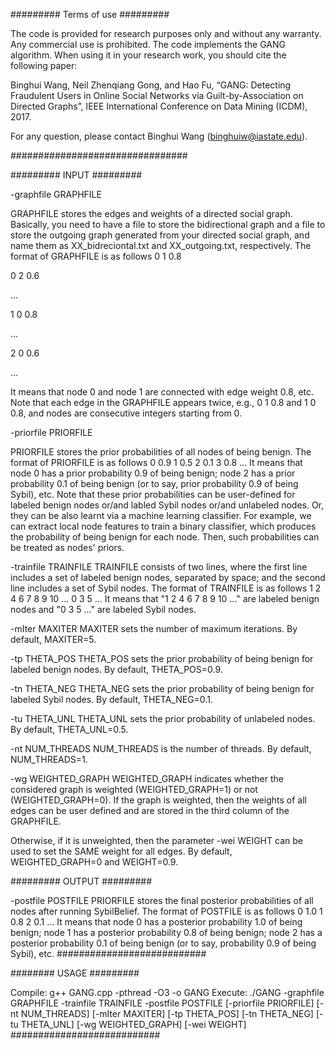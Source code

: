 ######### Terms of use #########

The code is provided for research purposes only and without any warranty. Any commercial use is prohibited. The code implements the GANG algorithm. When using it in your research work, you should cite the following paper:

Binghui Wang, Neil Zhenqiang Gong, and Hao Fu, “GANG: Detecting Fraudulent Users in Online Social Networks via Guilt-by-Association on Directed Graphs”, IEEE International Conference on Data Mining (ICDM), 2017.

For any question, please contact Binghui Wang (binghuiw@iastate.edu).

################################

######### INPUT #########

-graphfile GRAPHFILE 

GRAPHFILE stores the edges and weights of a directed social graph. Basically, you need to have a file to store the bidirectional graph and a file to store the outgoing graph generated from your directed social graph, and name them as XX_bidreciontal.txt and XX_outgoing.txt, respectively. 
The format of GRAPHFILE is as follows
0 1 0.8 

0 2 0.6

... 

1 0 0.8 

... 

2 0 0.6 

... 

It means that node 0 and node 1 are connected with edge weight 0.8, etc. Note that each edge in the GRAPHFILE appears twice, e.g., 0 1 0.8 and 1 0 0.8, and nodes are consecutive integers starting from 0.

-priorfile PRIORFILE 

PRIORFILE stores the prior probabilities of all nodes of being benign. The format of PRIORFILE is as follows 0 0.9 1 0.5 2 0.1 3 0.8 ...
It means that node 0 has a prior probability 0.9 of being benign; node 2 has a prior probability 0.1 of being benign (or to say, prior probability 0.9 of being Sybil), etc. Note that these prior probabilities can be user-defined for labeled benign nodes or/and labled Sybil nodes or/and unlabeled nodes. Or, they can be also learnt via a machine learning classifier. For example, we can extract local node features to train a binary classifier, which produces the probability of being benign for each node. Then, such probabilities can be treated as nodes' priors.

-trainfile TRAINFILE 
TRAINFILE consists of two lines, where the first line includes a set of labeled benign nodes, separated by space; and the second line includes a set of Sybil nodes. The format of TRAINFILE is as follows 1 2 4 6 7 8 9 10 ... 0 3 5 ... It means that "1 2 4 6 7 8 9 10 ..." are labeled benign nodes and "0 3 5 ..." are labeled Sybil nodes.

-mIter MAXITER 
MAXITER sets the number of maximum iterations. By default, MAXITER=5.

-tp THETA_POS 
THETA_POS sets the prior probability of being benign for labeled benign nodes. By default, THETA_POS=0.9.

-tn THETA_NEG 
THETA_NEG sets the prior probability of being benign for labeled Sybil nodes. By default, THETA_NEG=0.1.

-tu THETA_UNL 
THETA_UNL sets the prior probability of unlabeled nodes. By default, THETA_UNL=0.5.

-nt NUM_THREADS 
NUM_THREADS is the number of threads. By default, NUM_THREADS=1.

-wg WEIGHTED_GRAPH 
WEIGHTED_GRAPH indicates whether the considered graph is weighted (WEIGHTED_GRAPH=1) or not (WEIGHTED_GRAPH=0). If the graph is weighted, then the weights of all edges can be user defined and are stored in the third column of the GRAPHFILE.

Otherwise, if it is unweighted, then the parameter -wei WEIGHT can be used to set the SAME weight for all edges. By default, WEIGHTED_GRAPH=0 and WEIGHT=0.9.

######### OUTPUT #########

-postfile POSTFILE 
PRIORFILE stores the final posterior probabilities of all nodes after running SybilBelief. The format of POSTFILE is as follows 0 1.0 1 0.8 2 0.1 ...
It means that node 0 has a posterior probability 1.0 of being benign; node 1 has a posterior probability 0.8 of being benign; node 2 has a posterior probability 0.1 of being benign (or to say, probability 0.9 of being Sybil), etc. ###########################

######## USAGE #########

Compile: g++ GANG.cpp -pthread -O3 -o GANG 
Execute: ./GANG -graphfile GRAPHFILE -trainfile TRAINFILE -postfile POSTFILE [-priorfile PRIORFILE] [-nt NUM_THREADS] [-mIter MAXITER] [-tp THETA_POS] [-tn THETA_NEG] [-tu THETA_UNL] [-wg WEIGHTED_GRAPH] [-wei WEIGHT]
###########################
